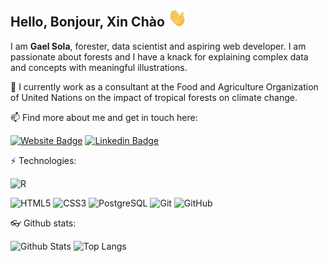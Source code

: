 ## Hello, Bonjour, Xin Chào <img src="https://raw.githubusercontent.com/gaelso/gaelso/master/wave.gif" width="30px">

<!--
Original gif from "https://raw.githubusercontent.com/aemmadi/aemmadi/master/wave.gif"
--> 

I am **Gael Sola**, forester, data scientist and aspiring web developer. I am passionate about forests and I have a knack for explaining complex data and concepts with meaningful illustrations. 

🌳 I currently work as a consultant at the Food and Agriculture Organization of United Nations on the impact of tropical forests on climate change.

📫 Find more about me and get in touch here:

[![Website Badge](https://img.shields.io/badge/-sola--analytics-%232167baff?style=flat&logo=Netlify&logoColor=white&link=https://sola-analytics.com)](https://www.sola-analytics.com)
[![Linkedin Badge](https://img.shields.io/badge/-gaelsola-blue?style=flat-square&logo=Linkedin&logoColor=white&link=https://www.linkedin.com/in/gaelsola/)](https://www.linkedin.com/in/gaelsola/)

⚡ Technologies:

![R](https://img.shields.io/badge/-R-276DC3?style=flat&logo=R&logoColor=white)

![HTML5](https://img.shields.io/badge/-HTML5-E34F26?style=flat&logo=html5&logoColor=white)
![CSS3](https://img.shields.io/badge/-CSS3-1572B6?style=flat&logo=css3)
![PostgreSQL](https://img.shields.io/badge/-PostgreSQL-336791?style=flat&logo=postgresql)
![Git](https://img.shields.io/badge/-Git-black?style=flat-square&logo=git)
![GitHub](https://img.shields.io/badge/-GitHub-181717?style=flat-square&logo=github)

:eyeglasses: Github stats:

![Github Stats](https://github-readme-stats.vercel.app/api?username=gaelso&count_private=true&show_icons=true&include_all_commits=true)
![Top Langs](https://github-readme-stats.vercel.app/api/top-langs/?username=gaelso&hide=TeX&layout=compact)

<!--
![Visitor Badge](https://visitor-badge.laobi.icu/badge?page_id=gaelso)
-->





